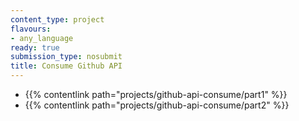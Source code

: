 ```yaml
---
content_type: project
flavours:
- any_language
ready: true
submission_type: nosubmit
title: Consume Github API
---
```


- {{% contentlink path="projects/github-api-consume/part1" %}}
- {{% contentlink path="projects/github-api-consume/part2" %}}
